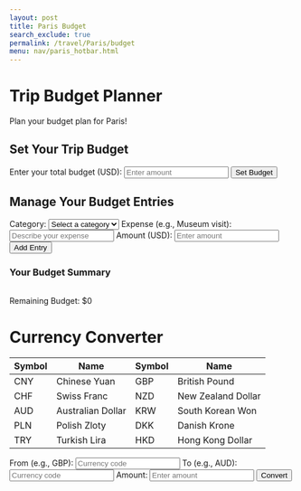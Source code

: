 ```yaml
---
layout: post
title: Paris Budget
search_exclude: true
permalink: /travel/Paris/budget
menu: nav/paris_hotbar.html
---
```

<link rel="stylesheet" href="{{ site.baseurl }}/assets/css/travel/budget.css"> 
<div class="header">
    <h1>Trip Budget Planner</h1>
    <p>Plan your budget plan for Paris!</p>
</div>
<div class="form-container">
    <h2>Set Your Trip Budget</h2>
    <form id="budgetForm">
        <label for="budget">Enter your total budget (USD):</label>
        <input type="number" id="budget" name="budget" required placeholder="Enter amount" step="0.01">
        <button type="submit">Set Budget</button>
    </form>
    <div id="budgetStatus"></div> 
</div>
<div class="container">
    <div class="form-container">
        <h2>Manage Your Budget Entries</h2>
        <form id="entryForm">
            <label for="category">Category:</label>
            <select id="category" name="category" required>
                <option value="">Select a category</option>
                <option value="Activities">Activities</option>
                <option value="Hotels">Hotels</option>
                <option value="Transportation">Transportation</option>
                <option value="Food">Food</option>
                <option value="Other">Other</option>
            </select>
            <label for="expense">Expense (e.g., Museum visit):</label>
            <input type="text" id="expense" name="expense" required placeholder="Describe your expense">
            <label for="entryAmount">Amount (USD):</label>
            <input type="number" id="entryAmount" name="entryAmount" required placeholder="Enter amount" step="0.01">
            <button type="submit">Add Entry</button>
        </form>
    </div>
</div>
<div class="container">
    <div class="budget-summary" id="budgetSummary">
        <h3>Your Budget Summary</h3>
        <table id="budgeting-table"></table>
    </div>
    <div id="remaining-budget-container">
        <p>Remaining Budget: <span id="remaining-budget">$0</span></p>
    </div>
</div>
<div class="container">
    <h1>Currency Converter</h1>
    <table>
        <thead>
            <tr>
                <th>Symbol</th><th>Name</th><th>Symbol</th><th>Name</th>
            </tr>
        </thead>
        <tbody>
            <tr>
                <td>CNY</td><td>Chinese Yuan</td><td>GBP</td><td>British Pound</td>
            </tr>
            <tr>
                <td>CHF</td><td>Swiss Franc</td><td>NZD</td><td>New Zealand Dollar</td>
            </tr>
            <tr>
                <td>AUD</td><td>Australian Dollar</td><td>KRW</td><td>South Korean Won</td>
            </tr>
            <tr>
                <td>PLN</td><td>Polish Zloty</td><td>DKK</td><td>Danish Krone</td>
            </tr>
            <tr>
                <td>TRY</td><td>Turkish Lira</td><td>HKD</td><td>Hong Kong Dollar</td>
            </tr>
        </tbody>
    </table>
    <div class="form-container">
        <label for="have">From (e.g., GBP):</label>
        <input type="text" id="have" placeholder="Currency code" required>
        <label for="want">To (e.g., AUD):</label>
        <input type="text" id="want" placeholder="Currency code" required>
        <label for="amount">Amount:</label>
        <input type="number" id="amount" placeholder="Enter amount" required>
        <button id="convertButton">Convert</button>
    </div>
    <div id="conversionResult"></div>
</div>

<script type="module">
    import { pythonURI, fetchOptions } from '{{site.baseurl}}/assets/js/api/config.js';
    document.getElementById('convertButton').addEventListener('click', function() {
        const have = document.getElementById('have').value.trim();
        const want = document.getElementById('want').value.trim();
        const amount = document.getElementById('amount').value.trim();
        const resultElement = document.getElementById('conversionResult');
        // Validate input fields
        if (!have || !want || !amount) {
            resultElement.textContent = 'Please fill out all fields.';
            return;
        }
        // Make a request to the backend API (Flask)
        fetch(`${pythonURI}/api/convertcurrency?have=${have}&want=${want}&amount=${amount}`, {
            ...fetchOptions,
            method: 'GET',
            headers: {
                'Content-Type': 'application/json'
            }
        })
        .then(response => response.json())
        .then(result => {
            if (result.new_amount) {
                resultElement.textContent = `${amount} ${have} = ${result.new_amount} ${want}`;
            } else {
                resultElement.textContent = `Error: Unable to convert currency.`;
            }
        })
        .catch(error => {
            resultElement.textContent = `Error: ${error.message}`;
        });
    });
</script>

<script type="module">
    import { pythonURI, fetchOptions } from '{{site.baseurl}}/assets/js/api/config.js';
    let totalBudget = 0; // This will store the total budget entered by the user

    // Fetch and display all budgeting entries and update the remaining budget
    async function fetchAndDisplayBudgeting() {
        try {
            const response = await fetch(`${pythonURI}/api/budgeting`, fetchOptions);
            const data = await response.json();

            const displayElement = document.getElementById('budgeting-display');
            if (data.length === 0) {
                displayElement.textContent = "No budgeting entries available.";
            } else {
                displayElement.textContent = "Budgeting Entries: ";
                data.forEach(entry => {
                    displayElement.innerHTML += `<br>Expense: ${entry.expense}, Cost: ${entry.cost}, Category: ${entry.category}`;
                });
            }

            // Update the remaining budget
            updateRemainingBudget();
        } catch (error) {
            console.error("Error fetching budgeting entries:", error);
            document.getElementById('budgeting-display').textContent = "Failed to load budgeting entries.";
        }
    }

    // Update the remaining budget display
    async function updateRemainingBudget() {
        try {
            const response = await fetch(`${pythonURI}/api/budgeting`, fetchOptions);
            const data = await response.json();

            // Calculate the total cost from all entries
            const totalCost = data.reduce((sum, entry) => sum + parseFloat(entry.cost), 0);

            // Calculate the remaining budget
            const remainingBudget = totalBudget - totalCost;

            // Display the remaining budget
            document.getElementById("remaining-budget").textContent = `$${remainingBudget.toFixed(2)}`;
        } catch (error) {
            console.error("Error calculating remaining budget:", error);
            document.getElementById("remaining-budget").textContent = "Error calculating remaining budget.";
        }
    }

    // Handle budget form submission (setting the total budget)
    document.getElementById('budgetForm').addEventListener('submit', function(e) {
        e.preventDefault();
        const budgetInput = document.getElementById('budget').value;
        totalBudget = parseFloat(budgetInput);

        if (totalBudget > 0) {
            // Display the total budget
            document.getElementById('budgetStatus').textContent = `Your total budget is $${totalBudget.toFixed(2)}`;

            // Recalculate and update remaining budget
            updateRemainingBudget();
        } else {
            alert("Please enter a valid total budget.");
        }
    });

    // Submit a new budgeting entry
    async function submitBudgeting(expense, cost, category) {
        try {
            const response = await fetch(`${pythonURI}/api/budgeting`, {
                ...fetchOptions,
                method: 'POST',
                headers: { 'Content-Type': 'application/json' },
                body: JSON.stringify({ expense, cost, category, user_id: 1 }),
            });

            if (response.ok) {
                createBudgetingTable(); // Refresh the table after adding a new entry
                updateRemainingBudget(); // Update the remaining budget
            } else {
                console.error('Failed to submit budgeting entry:', await response.json());
            }
        } catch (error) {
            console.error("Error creating new budgeting entry:", error);
        }
    }

    // Update a budgeting entry
    async function updateBudgeting(id, expense, cost, category) {
        try {
            const response = await fetch(`${pythonURI}/api/budgeting`, {
                method: 'PUT',
                headers: { 'Content-Type': 'application/json' },
                body: JSON.stringify({ id, expense, cost, category, user_id: 1 }),
            });

            if (response.ok) {
                createBudgetingTable(); // Refresh the table after updating an entry
                updateRemainingBudget(); // Update the remaining budget
            } else {
                console.error('Failed to update budgeting entry:', await response.json());
            }
        } catch (error) {
            console.error("Error updating budgeting entry:", error);
        }
    }

    // Delete a budgeting entry
    async function deleteBudgeting(id) {
        try {
            const response = await fetch(`${pythonURI}/api/budgeting`, {
                ...fetchOptions,
                method: 'DELETE',
                headers: { 'Content-Type': 'application/json' },
                body: JSON.stringify({ id }),
            });

            if (response.ok) {
                createBudgetingTable(); // Refresh the table after deleting an entry
                updateRemainingBudget(); // Update the remaining budget
            } else {
                console.error('Failed to delete budgeting entry:', await response.json());
            }
        } catch (error) {
            console.error("Error deleting budgeting entry:", error);
        }
    }

    // Dynamically create the budgeting entries table
    async function createBudgetingTable() {
        const table = document.getElementById("budgeting-table");
        table.innerHTML = ""; // Clear existing table content

        try {
            const response = await fetch(`${pythonURI}/api/budgeting`, fetchOptions);
            const data = await response.json();

            if (data.length === 0) {
                table.innerHTML = "<tr><td colspan='5'>No budgeting entries available.</td></tr>";
                return;
            }

            // Create table header
            const header = document.createElement("thead");
            header.innerHTML = `
                <tr>
                    <th>Expense</th>
                    <th>Cost</th>
                    <th>Category</th>
                    <th>Actions</th>
                </tr>`;
            table.appendChild(header);

            // Create table body
            const body = document.createElement("tbody");
            data.forEach((entry, index) => {
                const row = document.createElement("tr");

                row.innerHTML = `
                    <td>${entry.expense}</td>
                    <td>${entry.cost}</td>
                    <td>${entry.category}</td>
                    <td>
                        <button class="action-btn" id="update-btn-${index}">Update</button>
                        <button class="action-btn" id="delete-btn-${index}">Delete</button>
                    </td>
                `;

                body.appendChild(row);
            });
            table.appendChild(body);

            // Bind event listeners dynamically after elements are added
            data.forEach((entry, index) => {
                const updateButton = document.getElementById(`update-btn-${index}`);
                const deleteButton = document.getElementById(`delete-btn-${index}`);

                if (updateButton) {
                    updateButton.addEventListener("click", () => handleUpdate(entry));
                }
                if (deleteButton) {
                    deleteButton.addEventListener("click", () => handleDelete(entry));
                }
            });
        } catch (error) {
            console.error("Error fetching budgeting entries:", error);
            table.innerHTML = "<tr><td colspan='5'>Failed to load budgeting entries.</td></tr>";
        }
    }

    // Handle new budgeting entry creation
    document.getElementById('entryForm').addEventListener('submit', async function(e) {
        e.preventDefault();
        const category = document.getElementById('category').value;
        const expense = document.getElementById('expense').value;
        const cost = parseFloat(document.getElementById('entryAmount').value);

        if (expense && cost && category) {
            await submitBudgeting(expense, cost, category);
        } else {
            alert("Please enter valid data.");
        }
    });
        // Prompt the user to update a budgeting entry
        async function handleUpdate(entry) {
            const newExpense = prompt("Enter a new expense:");
            const newCost = prompt("Enter a new cost:");
            const newCategory = prompt("Enter a new category:");

            if (newExpense && newCost && newCategory) {
                await updateBudgeting(entry.id, newExpense, newCost, newCategory);
            } else {
                alert("Please enter valid data.");
            }
        }

        // Handle delete budgeting entry
        async function handleDelete(entry) {
            const confirmDelete = confirm("Are you sure you want to delete this budgeting entry?");
            if (confirmDelete) {
                await deleteBudgeting(entry.id);
            }
        }
    // Initialize the app
    createBudgetingTable();
</script>